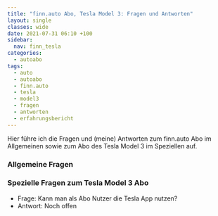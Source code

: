 ```yaml
---
title: "finn.auto Abo, Tesla Model 3: Fragen und Antworten"
layout: single
classes: wide
date: 2021-07-31 06:10 +100
sidebar:
  nav: finn_tesla
categories:
  - autoabo
tags:
  - auto
  - autoabo
  - finn.auto
  - tesla
  - model3
  - fragen
  - antworten
  - erfahrungsbericht
---
```

Hier führe ich die Fragen und (meine) Antworten zum finn.auto Abo im Allgemeinen sowie zum Abo des Tesla Model 3 im Speziellen auf.

### Allgemeine Fragen

### Spezielle Fragen zum Tesla Model 3 Abo

- Frage: Kann man als Abo Nutzer die Tesla App nutzen?
- Antwort: Noch offen
